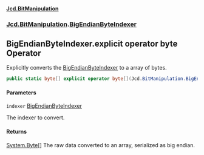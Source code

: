 #### [Jcd.BitManipulation](index.md 'index')

### [Jcd.BitManipulation](Jcd.BitManipulation.md 'Jcd.BitManipulation').[BigEndianByteIndexer](Jcd.BitManipulation.BigEndianByteIndexer.md 'Jcd.BitManipulation.BigEndianByteIndexer')

## BigEndianByteIndexer.explicit operator byte[](BigEndianByteIndexer) Operator

Explicitly converts the
[BigEndianByteIndexer](Jcd.BitManipulation.BigEndianByteIndexer.md 'Jcd.BitManipulation.BigEndianByteIndexer')
to a array of bytes.

```csharp
public static byte[] explicit operator byte[](Jcd.BitManipulation.BigEndianByteIndexer indexer);
```

#### Parameters

<a name='Jcd.BitManipulation.BigEndianByteIndexer.op_Explicitbyte[](Jcd.BitManipulation.BigEndianByteIndexer).indexer'></a>

`indexer` [BigEndianByteIndexer](Jcd.BitManipulation.BigEndianByteIndexer.md 'Jcd.BitManipulation.BigEndianByteIndexer')

The indexer to convert.

#### Returns

[System.Byte](https://docs.microsoft.com/en-us/dotnet/api/System.Byte 'System.Byte')[[]](https://docs.microsoft.com/en-us/dotnet/api/System.Array 'System.Array')
The raw data converted to an array, serialized as big endian.